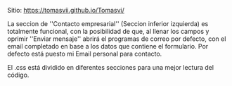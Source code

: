 Sitio: https://tomasvii.github.io/Tomasvi/

La seccion de ''Contacto empresarial'' (Seccion inferior izquierda) 
es totalmente funcional, con la posibilidad de que, al llenar los campos y oprimir ''Enviar mensaje'' abrirá el programas de correo por defecto, con el email completado en base a los datos que contiene el formulario. 
Por defecto está puesto mi Email personal para contacto.

El .css está dividido en diferentes secciones para una mejor lectura
del código.
